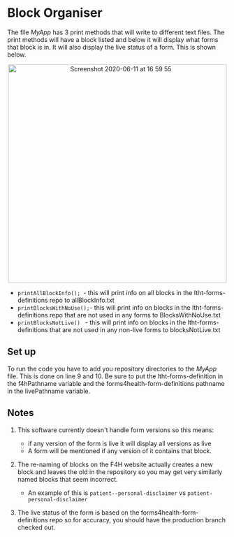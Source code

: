# Block Organiser

The file *MyApp* has 3 print methods that will write to different text files. The print methods will have a block listed and below it will display what forms that block is in. It will also display the live status of a form. This is shown below. 

<p align="center" ><img width="500"  alt="Screenshot 2020-06-11 at 16 59 55" src="https://user-images.githubusercontent.com/56455547/84412167-c1d58a80-ac06-11ea-8570-3d22d33a9fb7.png"><p>


  * `printAllBlockInfo(); `- this will print info on all blocks in the ltht-forms-definitions repo to allBlockInfo.txt
  * `printBlocksWithNoUse();`- this will print info on blocks in the ltht-forms-definitions repo that are not used in any forms to BlocksWithNoUse.txt
  * `printBlocksNotLive() ` - this will print info on blocks in the ltht-forms-definitions that are not used in any non-live forms to blocksNotLive.txt 

## Set up 
To run the code you have to add you repository directories to the *MyApp* file. This is done on line 9 and 10. Be sure to put the ltht-forms-definition in the f4hPathname variable and the forms4health-form-definitions pathname in the livePathname variable. 

## Notes
1. This software currently doesn't handle form versions so this means:
    * if any version of the form is live it will display all versions as live 
    * A form will be mentioned if any version of it contains that block. 
    
2. The re-naming of blocks on the F4H website actually creates a new block and leaves the old in the repository so you may get very similarly named blocks that seem incorrect. 
    * An example of this is `patient--personal-disclaimer` vs `patient-personal-disclaimer`
3. The live status of the form is based on the forms4health-form-definitions repo so for accuracy, you should have the production branch checked out. 
